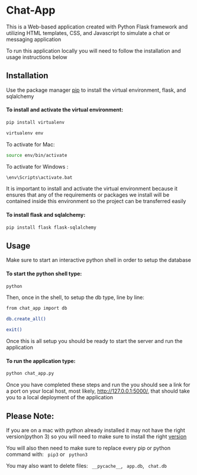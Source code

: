 # Chat-App
This is a Web-based application created with Python Flask framework and utilizing HTML templates, CSS, and Javascript to simulate a chat or messaging application

To run this application locally you will need to follow the installation and usage instructions below

## Installation

Use the package manager [pip](https://pip.pypa.io/en/stable/cli/pip_install/) to install the virtual environment, flask, and sqlalchemy

#### To install and activate the virtual environment:
```bash
pip install virtualenv
```
```bash
virtualenv env 
```
To activate for Mac: 
```bash
source env/bin/activate
```
To activate for Windows : 
```bash
\env\Scripts\activate.bat
```
It is important to install and activate the virtual environment because it ensures that any of the requirements or packages we install will be contained inside this environment so the project can be transferred easily

#### To install flask and sqlalchemy:
```bash
pip install flask flask-sqlalchemy
```

## Usage

Make sure to start an interactive python shell in order to setup the database

#### To start the python shell type:
```bash
python
```
Then, once in the shell, to setup the db type, line by line:
```bash
from chat_app import db
```
```bash
db.create_all()
```
```bash
exit()
```
Once this is all setup you should be ready to start the server and run the application

#### To run the application type:
```bash
python chat_app.py
```
Once you have completed these steps and run the you should see a link for a port on your local host, most likely, http://127.0.0.1:5000/, that should take you to a local deployment of the application

## Please Note:

If you are on a mac with python already installed it may not have the right version(python 3) so you will need to make sure to install the right [version](https://www.python.org/downloads/)

You will also then need to make sure to replace every pip or python command with: 
``` pip3``` or ``` python3``` 

You may also want to delete files: ``` __pycache__```, ``` app.db```, ``` chat.db```


